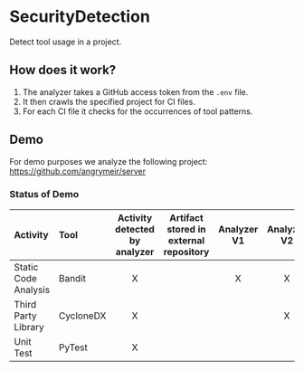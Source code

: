 # SecurityDetection
Detect tool usage in a project.

## How does it work?
1. The analyzer takes a GitHub access token from the `.env` file.
2. It then crawls the specified project for CI files.
3. For each CI file it checks for the occurrences of tool patterns.

## Demo
For demo purposes we analyze the following project: https://github.com/angrymeir/server

### Status of Demo
| Activity | Tool | Activity detected by analyzer | Artifact stored in external repository | Analyzer V1 | Analyzer V2 |
|:---------|:------|:----------------------------:|:--------------------------------------:|:-----------------------------:|:--------------------:|
| Static Code Analysis | Bandit | X | | X | X |
| Third Party Library | CycloneDX | X | | | X |
| Unit Test | PyTest | X | | | |
